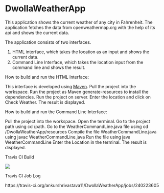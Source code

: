 # DwollaWeatherApp
This application shows the current weather of any city in Fahrenheit. The application fetches the data from openweathermap.org with the help of its api and shows the current data.

The application consists of two interfaces.
1. HTML interface, which takes the location as an input and shows the current data.
2. Command Line Interface, which takes the location input from the command line and shows the result.

<p>How to build and run the HTML Interface:</p>
This interface is developed using <a href="https://maven.apache.org/">Maven</a>.
Pull the project into the workspace.
Run the project as Maven generate-resources to install the dependencies.
Run the project on server.
Enter the location and click on Check Weather.
The result is displayed.

<p>How to build and run the Command Line Interface:</p>
Pull the project into the workspace.
Open the terminal.
Go to the project path using cd /path.
Go to the WeatherCommandLine.java file using cd /DwollaWeatherApp/resources
Compile the file WeatherCommandLine.java using javac WeatherCommandLine.java
Run the file using java WeatherCommandLine
Enter the Location in the terminal.
The result is displayed.

<p>Travis CI Build</p>
<a href="https://travis-ci.org/boennemann/badges">
<img src="https://travis-ci.org/ankurshrivastava11/DwollaWeatherApp.svg?branch=master" style="max-width:100%;">
</a>

<p> Travis CI Job Log </p>
https://travis-ci.org/ankurshrivastava11/DwollaWeatherApp/jobs/240223605


